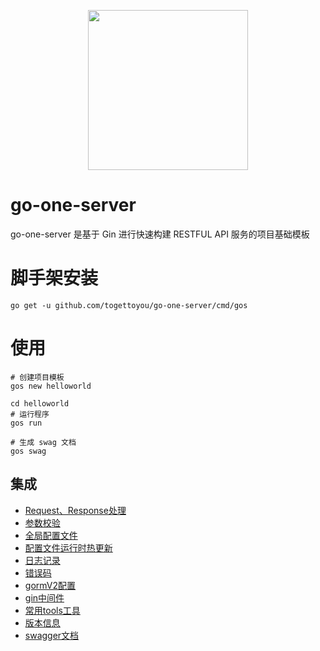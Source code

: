 <p align="center"><img src="https://user-images.githubusercontent.com/55381228/97401757-56c5ef80-192c-11eb-8822-67b458609093.png" width="256px"/></p>

# go-one-server

go-one-server 是基于 Gin 进行快速构建 RESTFUL API 服务的项目基础模板

# 脚手架安装

```
go get -u github.com/togettoyou/go-one-server/cmd/gos
```

# 使用

```
# 创建项目模板
gos new helloworld

cd helloworld
# 运行程序
gos run

# 生成 swag 文档
gos swag
```

## 集成

- [Request、Response处理](https://github.com/togettoyou/go-one-server/tree/template/handler/handler.go)
- [参数校验](https://github.com/togettoyou/go-one-server/tree/template/util/validator/validate.go)
- [全局配置文件](https://github.com/togettoyou/go-one-server/tree/template/util/conf/conf.go)
- [配置文件运行时热更新](https://github.com/togettoyou/go-one-server/tree/template/util/util.go)
- [日志记录](https://github.com/togettoyou/go-one-server/tree/template/util/logger/logger.go)
- [错误码](https://github.com/togettoyou/go-one-server/tree/template/util/errno/code.go)
- [gormV2配置](https://github.com/togettoyou/go-one-server/tree/template/model/model.go)
- [gin中间件](https://github.com/togettoyou/go-one-server/tree/template/router/middleware/README.md)
- [常用tools工具](https://github.com/togettoyou/gtools)
- [版本信息](https://github.com/togettoyou/go-one-server/tree/template/util/version/version.go)
- [swagger文档](https://github.com/togettoyou/go-one-server/tree/template/docs)
